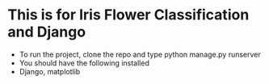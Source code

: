 # This is for Iris Flower Classification and Django

- To run the project, clone the repo and type python manage.py runserver
- You should have the following installed
- Django, matplotlib
